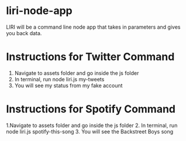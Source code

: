 # liri-node-app
LIRI will be a command line node app that takes in parameters and gives you back data.
# Instructions for Twitter Command
1. Navigate to assets folder and go inside the js folder
2. In terminal, run node liri.js my-tweets
3. You will see my status from my fake account
# Instructions for Spotify Command
1.Navigate to assets folder and go inside the js folder
2. In terminal, run node liri.js spotify-this-song
3. You will see the Backstreet Boys song




